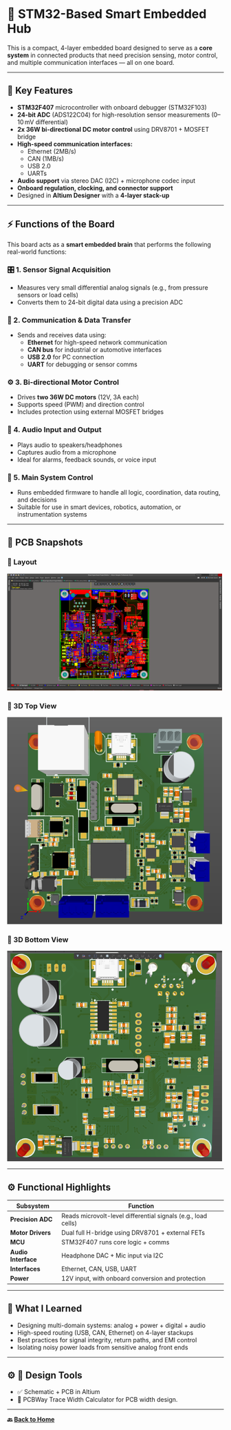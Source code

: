 # 🧠 STM32-Based Smart Embedded Hub

This is a compact, 4-layer embedded board designed to serve as a **core system** in connected products that need precision sensing, motor control, and multiple communication interfaces — all on one board.

---

## 🔧 Key Features

- **STM32F407** microcontroller with onboard debugger (STM32F103)
- **24-bit ADC** (ADS122C04) for high-resolution sensor measurements (0–10 mV differential)
- **2x 36W bi-directional DC motor control** using DRV8701 + MOSFET bridge
- **High-speed communication interfaces:**  
  - Ethernet (2MB/s)  
  - CAN (1MB/s)  
  - USB 2.0  
  - UARTs  
- **Audio support** via stereo DAC (I2C) + microphone codec input
- **Onboard regulation, clocking, and connector support**
- Designed in **Altium Designer** with a **4-layer stack-up**

---

## ⚡ Functions of the Board

This board acts as a **smart embedded brain** that performs the following real-world functions:

### 🎛️ 1. **Sensor Signal Acquisition**
- Measures very small differential analog signals (e.g., from pressure sensors or load cells)
- Converts them to 24-bit digital data using a precision ADC

### 🔌 2. **Communication & Data Transfer**
- Sends and receives data using:
  - **Ethernet** for high-speed network communication
  - **CAN bus** for industrial or automotive interfaces
  - **USB 2.0** for PC connection
  - **UART** for debugging or sensor comms

### ⚙️ 3. **Bi-directional Motor Control**
- Drives **two 36W DC motors** (12V, 3A each)
- Supports speed (PWM) and direction control
- Includes protection using external MOSFET bridges

### 🎤 4. **Audio Input and Output**
- Plays audio to speakers/headphones
- Captures audio from a microphone
- Ideal for alarms, feedback sounds, or voice input

### 🧠 5. **Main System Control**
- Runs embedded firmware to handle all logic, coordination, data routing, and decisions
- Suitable for use in smart devices, robotics, automation, or instrumentation systems

---

## 📐 PCB Snapshots

### 📘 Layout  
<img src="PCB_Layout.png" width="500" alt="Layout">

### 🧊 3D Top View  
<img src="3D-Top-View.png" width="500" alt="3D Top">

### 🔄 3D Bottom View  
<img src="3D-Bottom-View.png" width="500" alt="3D Bottom">

---

## ⚙️ Functional Highlights

| Subsystem | Function |
|-----------|----------|
| **Precision ADC** | Reads microvolt-level differential signals (e.g., load cells) |
| **Motor Drivers** | Dual full H-bridge using DRV8701 + external FETs |
| **MCU** | STM32F407 runs core logic + comms |
| **Audio Interface** | Headphone DAC + Mic input via I2C |
| **Interfaces** | Ethernet, CAN, USB, UART |
| **Power** | 12V input, with onboard conversion and protection |

---

## 🧠 What I Learned

- Designing multi-domain systems: analog + power + digital + audio  
- High-speed routing (USB, CAN, Ethernet) on 4-layer stackups  
- Best practices for signal integrity, return paths, and EMI control  
- Isolating noisy power loads from sensitive analog front ends

---

## ⚙️ 📁 Design Tools

- ✅ Schematic + PCB in Altium  
- 📸 PCBWay Trace Width Calculator for PCB width design. 

---


**🔙 [Back to Home](../../README.md)**

